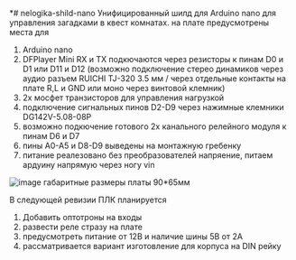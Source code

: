 *# nelogika-shild-nano
Унифицированный шилд для Arduino nano для управления загадками в квест комнатах.
на плате предусмотрены места для 
1) Arduino nano
2) DFPlayer Mini RX и TX подкючаются через резисторы к пинам D0 и D1 или D11 и D12 (возможно подключение стерео динамиков через аудио разъем RUICHI TJ-320 3.5 мм / через отдельные контакты на плате R,L и GND или моно через винтовой клемник)
3) 2х мосфет транзисторов для управления нагрузкой
4) подключение сигнальных пинов D2-D9 через нажимные клемники DG142V-5.08-08P
5) возможно подкючение готового 2х канального релейного модуля к пинам D6 и D7
6) пины A0-A5 и D8-D9 выведены на монтажную гребенку
7) питание реалезовано без преобразователей напряение, питаем ардуину напрямую через ногу vin

![image](https://github.com/BatStorms/nelogika-shild-nano/assets/91412448/6a7510d1-61b2-4b58-8aaa-4573168622da)
габаритные размеры платы 90*65мм

В следующей ревизии ПЛК планируется 
1) Добавить оптотроны на входы 
2) развести реле стразу на плате
3) предусмотреть питание от 12В и наличие шины 5В от 2А
4) рассматривается вариант изготовление для корпуса на DIN рейку 
